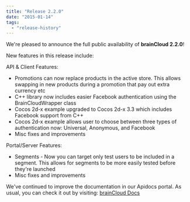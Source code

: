 ```yaml
---
title: "Release 2.2.0"
date: "2015-01-14"
tags: 
  - "release-history"
---
```


We're pleased to announce the full public availability of **brainCloud 2.2.0**!

New features in this release include:

API & Client Features:

- Promotions can now replace products in the active store. This allows swapping in new products during a promotion that pay out extra currency etc
- C++ library now includes easier Facebook authentication using the BrainCloudWrapper class
- Cocos 2d-x example upgraded to Cocos 2d-x 3.3 which includes Facebook support from C++
- Cocos 2d-x example allows user to choose between three types of authentication now: Universal, Anonymous, and Facebook
- Misc fixes and improvements

Portal/Server Features:

- Segments - Now you can target only test users to be included in a segment. This allows for segments to be more easily tested before they're launched
- Misc fixes and improvements

We've continued to improve the documentation in our Apidocs portal. As usual, you can check it out by visiting: [brainCloud Docs](/learn/introduction/)
